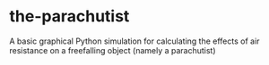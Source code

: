 # the-parachutist
A basic graphical Python simulation for calculating the effects of air resistance on a freefalling object (namely a parachutist)
